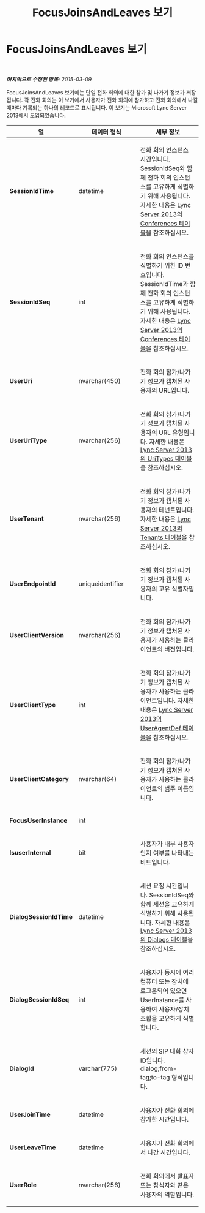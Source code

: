 ﻿---
title: FocusJoinsAndLeaves 보기
TOCTitle: FocusJoinsAndLeaves 보기
ms:assetid: 226460ef-766f-4d61-80cb-f332b65a210d
ms:mtpsurl: https://technet.microsoft.com/ko-kr/library/JJ687992(v=OCS.15)
ms:contentKeyID: 49885680
ms.date: 08/10/2015
mtps_version: v=OCS.15
ms.translationtype: HT
---

# FocusJoinsAndLeaves 보기

 

_**마지막으로 수정된 항목:** 2015-03-09_

FocusJoinsAndLeaves 보기에는 단일 전화 회의에 대한 참가 및 나가기 정보가 저장됩니다. 각 전화 회의는 이 보기에서 사용자가 전화 회의에 참가하고 전화 회의에서 나갈 때마다 기록되는 하나의 레코드로 표시됩니다. 이 보기는 Microsoft Lync Server 2013에서 도입되었습니다.


<table>
<colgroup>
<col style="width: 33%" />
<col style="width: 33%" />
<col style="width: 33%" />
</colgroup>
<thead>
<tr class="header">
<th>열</th>
<th>데이터 형식</th>
<th>세부 정보</th>
</tr>
</thead>
<tbody>
<tr class="odd">
<td><p><strong>SessionIdTime</strong></p></td>
<td><p>datetime</p></td>
<td><p>전화 회의 인스턴스 시간입니다. SessionIdSeq와 함께 전화 회의 인스턴스를 고유하게 식별하기 위해 사용됩니다. 자세한 내용은 <a href="lync-server-2013-conferences-table.md">Lync Server 2013의 Conferences 테이블</a>을 참조하십시오.</p></td>
</tr>
<tr class="even">
<td><p><strong>SessionIdSeq</strong></p></td>
<td><p>int</p></td>
<td><p>전화 회의 인스턴스를 식별하기 위한 ID 번호입니다. SessionIdTime과 함께 전화 회의 인스턴스를 고유하게 식별하기 위해 사용됩니다. 자세한 내용은 <a href="lync-server-2013-conferences-table.md">Lync Server 2013의 Conferences 테이블</a>을 참조하십시오.</p></td>
</tr>
<tr class="odd">
<td><p><strong>UserUri</strong></p></td>
<td><p>nvarchar(450)</p></td>
<td><p>전화 회의 참가/나가기 정보가 캡처된 사용자의 URL입니다.</p></td>
</tr>
<tr class="even">
<td><p><strong>UserUriType</strong></p></td>
<td><p>nvarchar(256)</p></td>
<td><p>전화 회의 참가/나가기 정보가 캡처된 사용자의 URL 유형입니다. 자세한 내용은 <a href="lync-server-2013-uritypes-table.md">Lync Server 2013의 UriTypes 테이블</a>을 참조하십시오.</p></td>
</tr>
<tr class="odd">
<td><p><strong>UserTenant</strong></p></td>
<td><p>nvarchar(256)</p></td>
<td><p>전화 회의 참가/나가기 정보가 캡처된 사용자의 테넌트입니다. 자세한 내용은 <a href="lync-server-2013-tenants-table.md">Lync Server 2013의 Tenants 테이블</a>을 참조하십시오.</p></td>
</tr>
<tr class="even">
<td><p><strong>UserEndpointId</strong></p></td>
<td><p>uniqueidentifier</p></td>
<td><p>전화 회의 참가/나가기 정보가 캡처된 사용자의 고유 식별자입니다.</p></td>
</tr>
<tr class="odd">
<td><p><strong>UserClientVersion</strong></p></td>
<td><p>nvarchar(256)</p></td>
<td><p>전화 회의 참가/나가기 정보가 캡처된 사용자가 사용하는 클라이언트의 버전입니다.</p></td>
</tr>
<tr class="even">
<td><p><strong>UserClientType</strong></p></td>
<td><p>int</p></td>
<td><p>전화 회의 참가/나가기 정보가 캡처된 사용자가 사용하는 클라이언트입니다. 자세한 내용은 <a href="lync-server-2013-useragentdef-table.md">Lync Server 2013의 UserAgentDef 테이블</a>을 참조하십시오.</p></td>
</tr>
<tr class="odd">
<td><p><strong>UserClientCategory</strong></p></td>
<td><p>nvarchar(64)</p></td>
<td><p>전화 회의 참가/나가기 정보가 캡처된 사용자가 사용하는 클라이언트의 범주 이름입니다.</p></td>
</tr>
<tr class="even">
<td><p><strong>FocusUserInstance</strong></p></td>
<td><p>int</p></td>
<td><p></p></td>
</tr>
<tr class="odd">
<td><p><strong>IsuserInternal</strong></p></td>
<td><p>bit</p></td>
<td><p>사용자가 내부 사용자인지 여부를 나타내는 비트입니다.</p></td>
</tr>
<tr class="even">
<td><p><strong>DialogSessionIdTime</strong></p></td>
<td><p>datetime</p></td>
<td><p>세션 요청 시간입니다. SessionIdSeq와 함께 세션을 고유하게 식별하기 위해 사용됩니다. 자세한 내용은 <a href="lync-server-2013-dialogs-table.md">Lync Server 2013의 Dialogs 테이블</a>을 참조하십시오.</p></td>
</tr>
<tr class="odd">
<td><p><strong>DialogSessionIdSeq</strong></p></td>
<td><p>int</p></td>
<td><p>사용자가 동시에 여러 컴퓨터 또는 장치에 로그온되어 있으면 UserInstance를 사용하여 사용자/장치 조합을 고유하게 식별합니다.</p></td>
</tr>
<tr class="even">
<td><p><strong>DialogId</strong></p></td>
<td><p>varchar(775)</p></td>
<td><p>세션의 SIP 대화 상자 ID입니다. dialog;from-tag;to-tag 형식입니다.</p></td>
</tr>
<tr class="odd">
<td><p><strong>UserJoinTime</strong></p></td>
<td><p>datetime</p></td>
<td><p>사용자가 전화 회의에 참가한 시간입니다.</p></td>
</tr>
<tr class="even">
<td><p><strong>UserLeaveTime</strong></p></td>
<td><p>datetime</p></td>
<td><p>사용자가 전화 회의에서 나간 시간입니다.</p></td>
</tr>
<tr class="odd">
<td><p><strong>UserRole</strong></p></td>
<td><p>nvarchar(256)</p></td>
<td><p>전화 회의에서 발표자 또는 참석자와 같은 사용자의 역할입니다.</p></td>
</tr>
</tbody>
</table>


